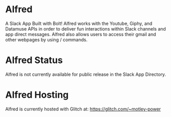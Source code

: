 # Alfred
A Slack App Built with Bolt!
Alfred works with the Youtube, Giphy, and Datamuse APIs in order to deliver fun interactions within Slack channels and app direct messages. Alfred also allows users to access their gmail and other webpages by using / commands.
# Alfred Status
Alfred is not currently available for public release in the Slack App Directory.
# Alfred Hosting
Alfred is currently hosted with Glitch at: https://glitch.com/~motley-power
